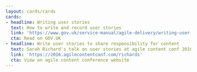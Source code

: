 ```yaml
---
layout: cards/cards
cards:
- headline: Writing user stories
  text: How to write and record user stories
  link: 'https://www.gov.uk/service-manual/agile-delivery/writing-user-stories'
  cta: Read on GOV.UK
- headline: Write user stories to share responsibility for content
  text: Sarah Richard's talk on user stories at agile content conf 2016
  link: 'https://2016.agilecontentconf.com/richards'
  cta: View on agile content conference website
---
```

